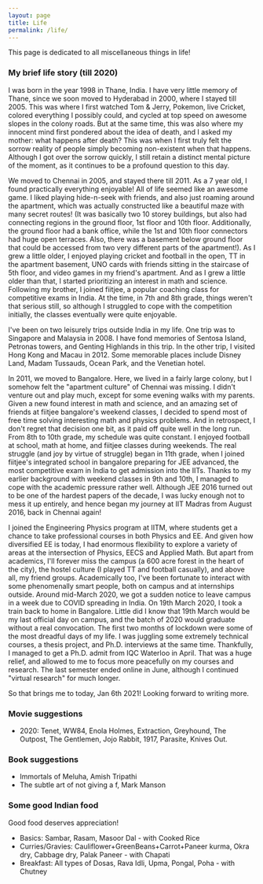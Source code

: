 ```yaml
---
layout: page
title: Life
permalink: /life/
---
```


This page is dedicated to all miscellaneous things in life!

### My brief life story (till 2020)
I was born in the year 1998 in Thane, India. I have very little memory of Thane, since we soon moved to Hyderabad in 2000, where I stayed till 2005. This was where I first watched Tom & Jerry, Pokemon, live Cricket, colored everything I possibly could, and cycled at top speed on awesome slopes in the colony roads. But at the same time, this was also where my innocent mind first pondered about the idea of death, and I asked my mother: what happens after death? This was when I first truly felt the sorrow reality of people simply becoming non-existent when that happens. Although I got over the sorrow quickly, I still retain a distinct mental picture of the moment, as it continues to be a profound question to this day.

We moved to Chennai in 2005, and stayed there till 2011. As a 7 year old, I found practically everything enjoyable! All of life seemed like an awesome game. I liked playing hide-n-seek with friends, and also just roaming around the apartment, which was actually constructed like a beautiful maze with many secret routes! (It was basically two 10 storey buildings, but also had connecting regions in the ground floor, 1st floor and 10th floor. Additionally, the ground floor had a bank office, while the 1st and 10th floor connectors had huge open terraces. Also, there was a basement below ground floor that could be accessed from two very different parts of the apartment!). As I grew a little older, I enjoyed playing cricket and football in the open, TT in the apartment basement, UNO cards with friends sitting in the staircase of 5th floor, and video games in my friend's apartment. And as I grew a little older than that, I started prioritizing an interest in math and science. Following my brother, I joined fiitjee, a popular coaching class for competitive exams in India. At the time, in 7th and 8th grade, things weren't that serious still, so although I struggled to cope with the competition initially, the classes eventually were quite enjoyable.

I've been on two leisurely trips outside India in my life. One trip was to Singapore and Malaysia in 2008. I have fond memories of Sentosa Island, Petronas towers, and Genting Highlands in this trip. In the other trip, I visited Hong Kong and Macau in 2012. Some memorable places include Disney Land, Madam Tussauds, Ocean Park, and the Venetian hotel.

In 2011, we moved to Bangalore. Here, we lived in a fairly large colony, but I somehow felt the "apartment culture" of Chennai was missing. I didn't venture out and play much, except for some evening walks with my parents. Given a new found interest in math and science, and an amazing set of friends at fiitjee bangalore's weekend classes, I decided to spend most of free time solving interesting math and physics problems. And in retrospect, I don't regret that decision one bit, as it paid off quite well in the long run. From 8th to 10th grade, my schedule was quite constant. I enjoyed football at school, math at home, and fiitjee classes during weekends. The real struggle (and joy by virtue of struggle) began in 11th grade, when I joined fiitjee's integrated school in bangalore preparing for JEE advanced, the most competitive exam in India to get admission into the IITs. Thanks to my earlier background with weekend classes in 9th and 10th, I managed to cope with the academic pressure rather well. Although JEE 2016 turned out to be one of the hardest papers of the decade, I was lucky enough not to mess it up entirely, and hence began my journey at IIT Madras from August 2016, back in Chennai again!

I joined the Engineering Physics program at IITM, where students get a chance to take professional courses in both Physics and EE. And given how diversified EE is today, I had enormous flexibility to explore a variety of areas at the intersection of Physics, EECS and Applied Math. But apart from academics, I'll forever miss the campus (a 600 acre forest in the heart of the city), the hostel culture (I played TT and football casually), and above all, my friend groups. Academically too, I've been fortunate to interact with some phenomenally smart people, both on campus and at internships outside. Around mid-March 2020, we got a sudden notice to leave campus in a week due to COVID spreading in India. On 19th March 2020, I took a train back to home in Bangalore. Little did I know that 19th March would be my last official day on campus, and the batch of 2020 would graduate without a real convocation. The first two months of lockdown were some of the most dreadful days of my life. I was juggling some extremely technical courses, a thesis project, and Ph.D. interviews at the same time. Thankfully, I managed to get a Ph.D. admit from IQC Waterloo in April. That was a huge relief, and allowed to me to focus more peacefully on my courses and research. The last semester ended online in June, although I continued "virtual research" for much longer.

So that brings me to today, Jan 6th 2021! Looking forward to writing more.

### Movie suggestions
- 2020: Tenet, WW84, Enola Holmes, Extraction, Greyhound, The Outpost, The Gentlemen, Jojo Rabbit, 1917, Parasite, Knives Out.

### Book suggestions
- Immortals of Meluha, Amish Tripathi
- The subtle art of not giving a f, Mark Manson

### Some good Indian food
Good food deserves appreciation!
- Basics: Sambar, Rasam, Masoor Dal - with Cooked Rice
- Curries/Gravies: Cauliflower+GreenBeans+Carrot+Paneer kurma, Okra dry, Cabbage dry, Palak Paneer - with Chapati
- Breakfast: All types of Dosas, Rava Idli, Upma, Pongal, Poha - with Chutney
